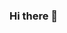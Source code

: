 ### Hi there 👋

<!--
`•My name Shishi Zen, I love editing Gacha's •'

Here are some ideas to get you started:

- 🔭 I’m currently working on ...
- 🌱 I’m currently learning on how to edit more unique
- 💬 Ask me about things that i know •v•
- 📫 How to reach me:in Facebook
- 😄 Pronouns: ..
- ⚡ Fun fact: Im lazy
-->

